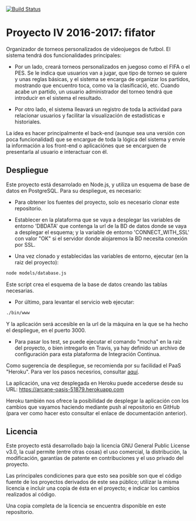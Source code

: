 [![Build Status](https://travis-ci.org/fjfernandez93/ProyectoIV.svg?branch=master)](https://travis-ci.org/fjfernandez93/ProyectoIV)

# Proyecto IV 2016-2017: fifator

Organizador de torneos personalizados de videojuegos de futbol.
El sistema tendrá dos funcionalidades principales:
- Por un lado, creará torneos personalizados en juegoso como el FIFA o el PES. Se le indica que usuarios van a jugar, que tipo de torneo se quiere y unas reglas básicas, y el sistema se encarga de organizar los partidos, mostrando que encuentro toca, como va la clasificació, etc. Cuando acabe un partido, un usuario administrador del torneo tendrá que introducir en el sistema el resultado.

- Por otro lado, el sistema lleavará un registro de toda la actividad para relacionar usuarios y facilitar la visualización de estadísticas e historiales.

La idea es hacer principalmente el back-end (aunque sea una versión con poca funcionalidad) que se encargue de toda la lógica del sistema y envíe la información a los front-end o aplicaciónes que se encarguen de presentarla al usuario e interactuar con él.

## Despliegue

Este proyecto está desarrolado en Node.js, y utiliza un esquema de base de datos en PostgreSQL. Para su despliegue, es necesario:

- Para obtener los fuentes del proyecto, solo es necesario clonar este repositorio.

- Establecer en la plataforma que se vaya a desplegar las variables de entorno 'DBDATA' que contenga la url de la BD de datos donde se vaya a desplegar el esquema; y la variable de entorno 'CONNECT_WITH_SSL' con valor "OK" si el servidor donde alojaremos la BD necesita conexión por SSL.

- Una vez clonado y establecidas las variables de entorno, ejecutar (en la raiz del proyecto):

```bash
node models/database.js
```
Este script crea el esquema de la base de datos creando las tablas necesarias.

- Por último, para levantar el servicio web ejecutar:

```bash
./bin/www
```

Y la aplicación será accesible en la url de la máquina en la que se ha hecho el despliegue, en el puerto 3000.

- Para pasar los test, se puede ejecutar el comando "mocha" en la raiz del proyecto, o bien intregarlo en Travis, ya hay definido un archivo de configuración para esta plataforma de Integración Continua.


Como sugerencia de despliegue, se recomienda por su facilidad el PaaS "Heroku". Para ver los pasos necesrios, consultar [aquí](https://github.com/fjfernandez93/ProyectoIV/blob/documentacion/hito3.md).

La aplicación, una vez desplegada en Heroku puede accederse desde su URL:
https://arcane-oasis-51879.herokuapp.com

Heroku también nos ofrece la posibilidad de desplegar la aplicación con los cambios que vayamos haciendo mediante push al repositorio en GitHub (para ver como hacer esto consultar el enlace de documentación anterior).


## Licencia

Este proyecto está desarrollado bajo la licencia GNU General Public License v3.0, la cual permite (entre otras cosas) el uso comercial, la distribución, la modificación, garantías de patente en contribuciones y el uso privado del proyecto.

Las principales condiciones para que esto sea posible son que el código fuente de los proyectos derivados de este sea público; utilizar la misma licencia e incluir una copia de ésta en el proyecto; e indicar los cambios realizados al código.

Una copia completa de la licencia se encuentra disponible en este repositorio.
